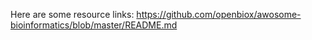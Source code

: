 Here are some resource links:
https://github.com/openbiox/awosome-bioinformatics/blob/master/README.md
